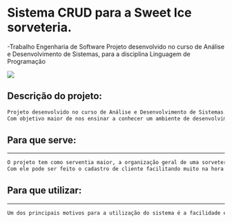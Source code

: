 
# Sistema CRUD para a Sweet Ice sorveteria. 
-Trabalho Engenharia de Software
 Projeto desenvolvido no curso de Análise e Desenvolvimento de Sistemas, para a disciplina  Linguagem de Programação

![](../telaSplash.png)
## Descrição do projeto:

```sh
Projeto desenvolvido no curso de Análise e Desenvolvimento de Sistemas, para a disciplina  Linguagem de Programação, lecionada pelo Professor Márcio Maestrelo Filho. 
Com objetivo maior de nos ensinar a conhecer um ambiente de desenvolvimento, trabalhando a nossa lógica de programação dentro da linguagem Java, vinculada com a linguagem SQL.  
```
## Para que serve:
---------------------------------------------------------------------------------------------------------------------------------------
```sh
O projeto tem como serventia maior, a organização geral de uma sorveteria. Desde o cadastro de usuários do sistema até o controle geral de estoque.
Com ele pode ser feito o cadastro de cliente facilitando muito na hora de abertura de contas ou na utilização de informações para realizar serviços de delivery.   
```
## Para que utilizar:
---------------------------------------------------------------------------------------------------------------------------------------
```sh
Um dos principais motivos para a utilização do sistema é a facilidade e controle das ações dentro de uma sorveteria. Com ele você fica a par de todas as vendas, todos os produtos disponíveis no estoque e os seus clientes cadastrados, tornando-se indispensável para uma boa administração do seu negócio. 
```
